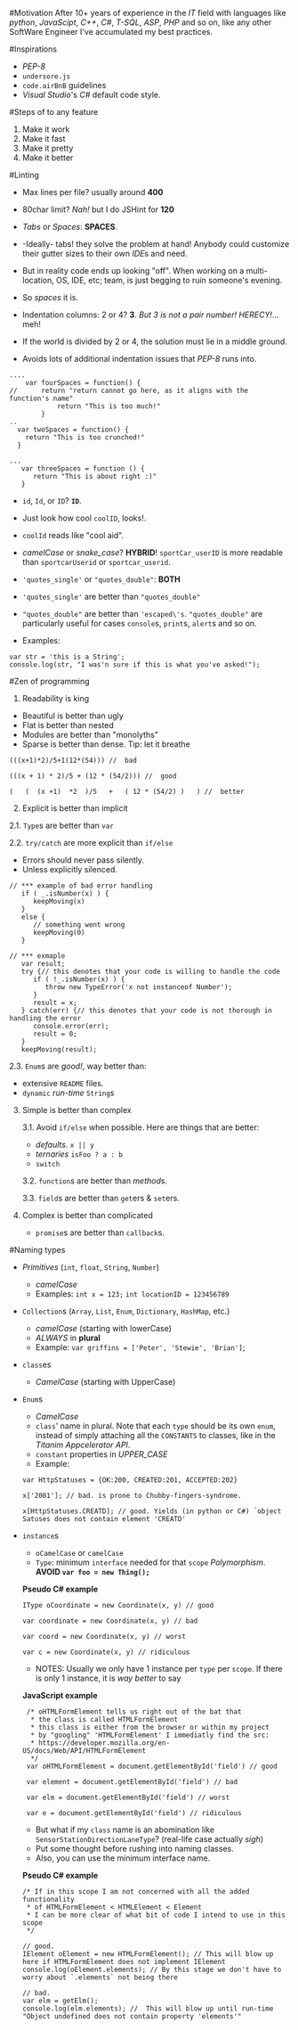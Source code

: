 #Motivation
After 10+ years of experience in the *IT* field with languages like *python*, *JavaScipt*, *C++*, *C#*, *T-SQL*, *ASP*, *PHP* and so on, like any other SoftWare Engineer I've accumulated my best practices.

#Inspirations
 - *PEP-8*
 - `undersore.js`
 - `code.airBnB` guidelines
 - *Visual Studio*'s *C#* default code style.

#Steps of to any feature
1. Make it work
2. Make it fast
3. Make it pretty
4. Make it better

#Linting
 - Max lines per file? usually around **400**
 - 80char limit? *Nah!* but I do JSHint for **120**
 - *Tabs* or *Spaces*: **SPACES**. 
  - -Ideally- tabs! they solve the problem at hand! Anybody could customize their gutter sizes to their own *IDE*s and need.
  - But in reality code ends up looking "off". When working on a multi-location, OS, IDE, etc; team, is just begging to ruin someone's evening.
  - So *spaces* it is.
  
 - Indentation columns: 2 or 4? **3**. *But 3 is not a pair number! HERECY!*... meh!
 
  - If the world is divided by 2 or 4, the solution must lie in a middle ground.
  - Avoids lots of additional indentation issues that *PEP-8* runs into.
  ```
  ....
      var fourSpaces = function() {
  //      return "return cannot go here, as it aligns with the function's name"
              return "This is too much!"
          }
  ..
    var twoSpaces = function() {
      return "This is too crunched!"
    }

  ...
     var threeSpaces = function () {
        return "This is about right :)"
     }
  ```

 - `id`, `Id`, or `ID`? **`ID`**. 
  - Just look how cool  `coolID`, looks!.
  - `coolId` reads like "cool aid".

 - *camelCase* or *snake_case*? **HYBRID**! `sportCar_userID` is more readable than `sportcarUserid` or `sportcar_userid`. 
 - `'quotes_single'` or `"quotes_double"`: **BOTH**
  - `'quotes_single'` are better than `"quotes_double"`
  - `"quotes_double"` are better than `'escaped\'s`. `"quotes_double"` are particularly useful for cases `console`s, `print`s, `alert`s and so on.
  - Examples:
  ```
  var str = 'this is a String';
  console.log(str, "I was'n sure if this is what you've asked!");
  ```
  

#Zen of programming
1. Readability is king

  - Beautiful is better than ugly
  - Flat is better than nested
  - Modules are better than "monolyths"
  - Sparse is better than dense. Tip: let it breathe
  ```
  (((x+1)*2)/5+1(12*(54))) //  bad
  
  (((x + 1) * 2)/5 + (12 * (54/2))) //  good
  
  (   (  (x +1)  *2  )/5   +   ( 12 * (54/2) )   ) //  better
  ```

2. Explicit is better than implicit

  2.1. `Type`s are better than `var`

  2.2. `try/catch` are more explicit than `if/else`

   - Errors should never pass silently.
   - Unless explicitly silenced.
  ```
  // *** example of bad error handling
     if ( _.isNumber(x) ) {
        keepMoving(x)
     }
     else {
        // something went wrong
        keepMoving(0)
     }

  // *** exmaple
     var result;
     try {// this denotes that your code is willing to handle the code
        if ( !_.isNumber(x) ) {
           throw new TypeError('x not instanceof Number');
        }
        result = x;
     } catch(err) {// this denotes that your code is not thorough in handling the error
        console.error(err);
        result = 0;
     }
     keepMoving(result);
  ```

  2.3. `Enum`s are *good!*, way better than:
   - extensive `README` files.
   - `dynamic` *run-time* `String`s 


3. Simple is better than complex

   3.1. Avoid `if/else` when possible. Here are things that are better:
   
      - *defaults*. `x || y`
      - *ternaries* `isFoo ? a : b`
      - `switch` 

   3.2. `function`s are better than *method*s.

   3.3. `field`s are better than `get`ers & `set`ers.



4. Complex is better than complicated

   - `promise`s are better than `callback`s.


#Naming types
- *Primitives* (`int`, `float`, `String`, `Number`)
   - *camelCase*
   - Examples:
     `int x = 123;`
     `int locationID = 123456789`

- `Collection`s (`Array`, `List`, `Enum`, `Dictionary`, `HashMap`, etc.)
   - *camelCase* (starting with lowerCase)
   - *ALWAYS* in **plural**
   - Example: `var griffins = ['Peter', 'Stewie', 'Brian']`;

- `class`es
  - *CamelCase* (starting with UpperCase)

- `Enum`s
   - *CamelCase*
   - `class`' name in plural. Note that each `type` should be its own `enum`, instead of simply attaching all the `CONSTANTS` to classes, like in the *Titanim Appcelerator API*.
   - `constant` properties in *UPPER_CASE*
   - Example: 
    ```
    var HttpStatuses = {OK:200, CREATED:201, ACCEPTED:202}
    
    x['2001']; // bad. is prone to Chubby-fingers-syndrome. 

    x[HttpStatuses.CREATD]; // good. Yields (in python or C#) `object Satuses does not contain element 'CREATD'
    ```


- `instance`s
  - `oCamelCase` or `camelCase`
  - `Type`: minimum `interface` needed for that `scope` *Polymorphism*.
    **AVOID `var foo = new Thing();`**

   **Pseudo C# example**
   ```
   IType oCoordinate = new Coordinate(x, y) // good
   
   var coordinate = new Coordinate(x, y) // bad
   
   var coord = new Coordinate(x, y) // worst
   
   var c = new Coordinate(x, y) // ridiculous
   ```

   
  - NOTES: Usually we only have 1 instance per `type` per `scope`. If there is only 1 instance, it is *way better* to say 
  
   **JavaScript example**
   ```
    /* oHTMLFormElement tells us right out of the bat that
     * the class is called HTMLFormElement
     * this class is either from the browser or within my project
     * by "googling" 'HTMLFormElement' I immediatly find the src: 
     * https://developer.mozilla.org/en-US/docs/Web/API/HTMLFormElement
     */
    var oHTMLFormElement = document.getElementById('field') // good

    var element = document.getElementById('field') // bad

    var elm = document.getElementById('field') // worst

    var e = document.getElementById('field') // ridiculous
    ```

  - But what if my `class` name is an abomination like `SensorStationDirectionLaneType`? (real-life case actually *sigh*)
   - Put some thought before rushing into naming classes.
   - Also, you can use the minimum interface name.

   **Pseudo C# example**
   ```
   /* If in this scope I am not concerned with all the added functionality 
    * of HTMLFormElement < HTMLElement < Element
    * I can be more clear of what bit of code I intend to use in this scope
    */
    
   // good. 
   IElement oElement = new HTMLFormElement(); // This will blow up here if HTMLFormElement does not implement IElement
   console.log(oElement.elements); // By this stage we don't have to worry about `.elements` not being there

   // bad.
   var elm = getElm(); 
   console.log(elm.elements); //  This will blow up until run-time "Object undefined does not contain property 'elements'"
   ```
